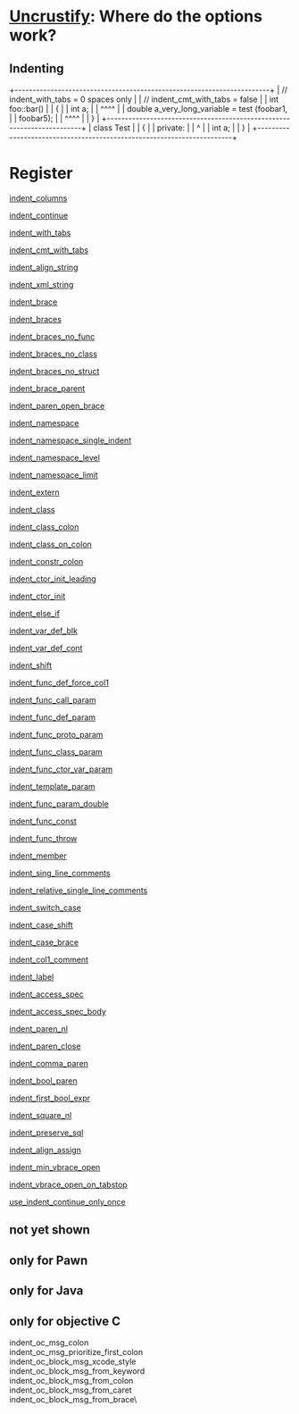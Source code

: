[Uncrustify](https://github.com/uncrustify/uncrustify): Where do the options work?
==================================================================================

Indenting
---------

+-----------------------------------------------------------------------+
|     // indent_with_tabs     = 0 spaces only                           |
|     // indent_cmt_with_tabs = false                                   |
|     int foo::bar()                                                    |
|     {                                                                 |
|         int a;                                                        |
|     ^^^^                                                              |
|         double a_very_long_variable = test (foobar1,                  |
|             foobar5);                                                 |
|         ^^^^                                                          |
|     }                                                                 |
+-----------------------------------------------------------------------+
|     class Test                                                        |
|     {                                                                 |
|      private:                                                         |
|     ^                                                                 |
|        int a;                                                         |
|     }                                                                 |
+-----------------------------------------------------------------------+

Register
========

[indent\_columns](#indent_columns)

[indent\_continue](#indent_continue)

[indent\_with\_tabs](#indent_with_tabs)

[indent\_cmt\_with\_tabs](#indent_cmt_with_tabs)

[indent\_align\_string](#indent_align_string)

[indent\_xml\_string](#indent_xml_string)

[indent\_brace](#indent_brace)

[indent\_braces](#indent_braces)

[indent\_braces\_no\_func](#indent_braces_no_func)

[indent\_braces\_no\_class](#indent_braces_no_class)

[indent\_braces\_no\_struct](#indent_braces_no_struct)

[indent\_brace\_parent](#indent_brace_parent)

[indent\_paren\_open\_brace](#indent_paren_open_brace)

[indent\_namespace](#indent_namespace)

[indent\_namespace\_single\_indent](#indent_namespace_single_indent)

[indent\_namespace\_level](#indent_namespace_level)

[indent\_namespace\_limit](#indent_namespace_limit)

[indent\_extern](#indent_extern)

[indent\_class](#indent_class)

[indent\_class\_colon](#indent_class_colon)

[indent\_class\_on\_colon](#indent_class_on_colon)

[indent\_constr\_colon](#indent_constr_colon)

[indent\_ctor\_init\_leading](#indent_ctor_init_leading)

[indent\_ctor\_init](#indent_ctor_init)

[indent\_else\_if](#indent_else_if)

[indent\_var\_def\_blk](#indent_var_def_blk)

[indent\_var\_def\_cont](#indent_var_def_cont)

[indent\_shift](#indent_shift)

[indent\_func\_def\_force\_col1](#indent_func_def_force_col1)

[indent\_func\_call\_param](#indent_func_call_param)

[indent\_func\_def\_param](#indent_func_def_param)

[indent\_func\_proto\_param](#indent_func_proto_param)

[indent\_func\_class\_param](#indent_func_class_param)

[indent\_func\_ctor\_var\_param](#indent_func_ctor_var_param)

[indent\_template\_param](#indent_template_param)

[indent\_func\_param\_double](#indent_func_param_double)

[indent\_func\_const](#indent_func_const)

[indent\_func\_throw](#indent_func_throw)

[indent\_member](#indent_member)

[indent\_sing\_line\_comments](#indent_sing_line_comments)

[indent\_relative\_single\_line\_comments](#indent_relative_single_line_comments)

[indent\_switch\_case](#indent_switch_case)

[indent\_case\_shift](#indent_case_shift)

[indent\_case\_brace](#indent_case_brace)

[indent\_col1\_comment](#indent_col1_comment)

[indent\_label](#indent_label)

[indent\_access\_spec](#indent_access_spec)

[indent\_access\_spec\_body](#indent_access_spec_body)

[indent\_paren\_nl](#indent_paren_nl)

[indent\_paren\_close](#indent_paren_close)

[indent\_comma\_paren](#indent_comma_paren)

[indent\_bool\_paren](#indent_bool_paren)

[indent\_first\_bool\_expr](#indent_first_bool_expr)

[indent\_square\_nl](#indent_square_nl)

[indent\_preserve\_sql](#indent_preserve_sql)

[indent\_align\_assign](#indent_align_assign)

[indent\_min\_vbrace\_open](#indent_min_vbrace_open)

[indent\_vbrace\_open\_on\_tabstop](#indent_vbrace_open_on_tabstop)

[use\_indent\_continue\_only\_once](#use_indent_continue_only_once)

not yet shown
-------------

only for Pawn
-------------

only for Java
-------------

only for objective C
--------------------

indent\_oc\_msg\_colon\
indent\_oc\_msg\_prioritize\_first\_colon\
indent\_oc\_block\_msg\_xcode\_style\
indent\_oc\_block\_msg\_from\_keyword\
indent\_oc\_block\_msg\_from\_colon\
indent\_oc\_block\_msg\_from\_caret\
indent\_oc\_block\_msg\_from\_brace\
